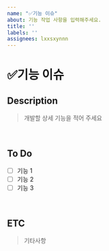 ```yaml
---
name: "✅기능 이슈"
about: 기능 작업 사항을 입력해주세요.
title: ''
labels: ''
assignees: lxxsxynnn
---
```


# ✅기능 이슈

## Description

> 개발할 상세 기능을 적어 주세요

<br>

## To Do

- [ ] 기능 1
- [ ] 기능 2
- [ ] 기능 3

<br>


## ETC

> 기타사항

<br>
